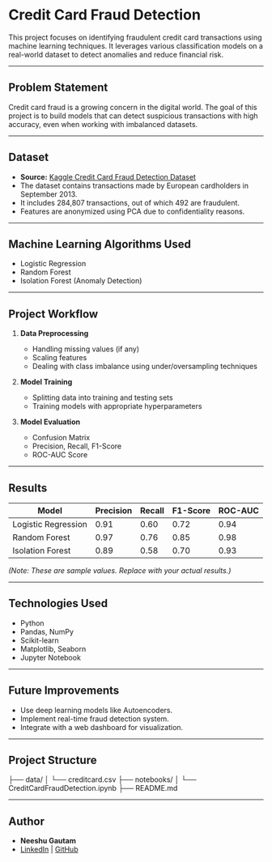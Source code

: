 # Credit Card Fraud Detection

This project focuses on identifying fraudulent credit card transactions using machine learning techniques. It leverages various classification models on a real-world dataset to detect anomalies and reduce financial risk.

---

## Problem Statement

Credit card fraud is a growing concern in the digital world. The goal of this project is to build models that can detect suspicious transactions with high accuracy, even when working with imbalanced datasets.

---

## Dataset

- **Source:** [Kaggle Credit Card Fraud Detection Dataset](https://www.kaggle.com/datasets/mlg-ulb/creditcardfraud)
- The dataset contains transactions made by European cardholders in September 2013.
- It includes 284,807 transactions, out of which 492 are fraudulent.
- Features are anonymized using PCA due to confidentiality reasons.

---

## Machine Learning Algorithms Used

- Logistic Regression
- Random Forest
- Isolation Forest (Anomaly Detection)

---

## Project Workflow

1. **Data Preprocessing**
   - Handling missing values (if any)
   - Scaling features
   - Dealing with class imbalance using under/oversampling techniques

2. **Model Training**
   - Splitting data into training and testing sets
   - Training models with appropriate hyperparameters

3. **Model Evaluation**
   - Confusion Matrix
   - Precision, Recall, F1-Score
   - ROC-AUC Score

---

## Results

| Model              | Precision | Recall | F1-Score | ROC-AUC |
|-------------------|-----------|--------|----------|---------|
| Logistic Regression | 0.91      | 0.60   | 0.72     | 0.94    |
| Random Forest       | 0.97      | 0.76   | 0.85     | 0.98    |
| Isolation Forest    | 0.89      | 0.58   | 0.70     | 0.93    |

*(Note: These are sample values. Replace with your actual results.)*

---

## Technologies Used

- Python
- Pandas, NumPy
- Scikit-learn
- Matplotlib, Seaborn
- Jupyter Notebook

---

## Future Improvements

- Use deep learning models like Autoencoders.
- Implement real-time fraud detection system.
- Integrate with a web dashboard for visualization.

---

## Project Structure

├── data/
│ └── creditcard.csv
├── notebooks/
│ └── CreditCardFraudDetection.ipynb
├── README.md


---

## Author

- **Neeshu Gautam**
- [LinkedIn](https://linkedin.com/in/neeshu-gautam-17961a291) | [GitHub](https://github.com/neeshu8076)


